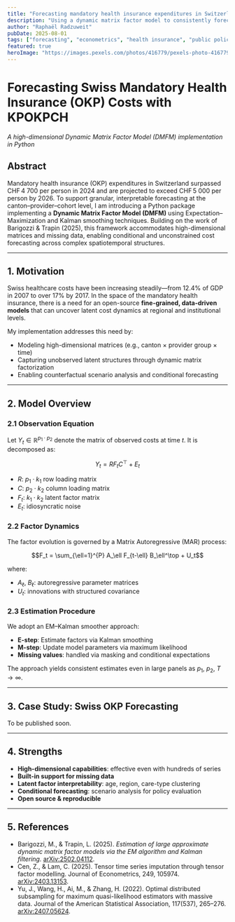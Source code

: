 ```yaml
---
title: "Forecasting mandatory health insurance expenditures in Switzerland"
description: "Using a dynamic matrix factor model to consistently forecast the mandatory health insurance expenditures in Switzerland."
author: "Raphaël Radzuweit"
pubDate: 2025-08-01
tags: ["forecasting", "econometrics", "health insurance", "public policy"]
featured: true
heroImage: "https://images.pexels.com/photos/416779/pexels-photo-416779.jpeg"
---
```


# Forecasting Swiss Mandatory Health Insurance (OKP) Costs with KPOKPCH

*A high-dimensional Dynamic Matrix Factor Model (DMFM) implementation in Python*

## Abstract

Mandatory health insurance (OKP) expenditures in Switzerland surpassed CHF 4 700 per person in 2024 and are projected to exceed CHF 5 000 per person by 2026. To support granular, interpretable forecasting at the canton–provider–cohort level, I am introducing a Python package implementing a **Dynamic Matrix Factor Model (DMFM)** using Expectation–Maximization and Kalman smoothing techniques. Building on the work of Barigozzi & Trapin (2025), this framework accommodates high-dimensional matrices and missing data, enabling conditional and unconstrained cost forecasting across complex spatiotemporal structures.

---

## 1. Motivation

Swiss healthcare costs have been increasing steadily—from 12.4% of GDP in 2007 to over 17% by 2017. In the space of the mandatory health insurance, there is a need for an open-source **fine-grained, data-driven models** that can uncover latent cost dynamics at regional and institutional levels.

My implementation addresses this need by:
- Modeling high-dimensional matrices (e.g., canton × provider group × time)
- Capturing unobserved latent structures through dynamic matrix factorization
- Enabling counterfactual scenario analysis and conditional forecasting

---

## 2. Model Overview

### 2.1 Observation Equation

Let $Y_t \in \mathbb{R}^{p_1 \cdot p_2}$ denote the matrix of observed costs at time $t$. It is decomposed as:

$$Y_t = R F_t C^\top + E_t$$

- $R$: $p_1 \cdot k_1$ row loading matrix  
- $C$: $p_2 \cdot k_2$ column loading matrix  
- $F_t$: $k_1 \cdot k_2$ latent factor matrix  
- $E_t$: idiosyncratic noise

### 2.2 Factor Dynamics

The factor evolution is governed by a Matrix Autoregressive (MAR) process:

$$F_t = \sum_{\ell=1}^{P} A_\ell F_{t-\ell} B_\ell^\top + U_t$$

where:
- $A_\ell$, $B_\ell$: autoregressive parameter matrices  
- $U_t$: innovations with structured covariance

### 2.3 Estimation Procedure

We adopt an EM–Kalman smoother approach:
- **E-step**: Estimate factors via Kalman smoothing  
- **M-step**: Update model parameters via maximum likelihood  
- **Missing values**: handled via masking and conditional expectations

The approach yields consistent estimates even in large panels as $p_1$, $p_2$, $T \to \infty$.

---

## 3. Case Study: Swiss OKP Forecasting
To be published soon.

---

## 4. Strengths

- **High-dimensional capabilities**: effective even with hundreds of series
- **Built-in support for missing data**
- **Latent factor interpretability**: age, region, care-type clustering
- **Conditional forecasting**: scenario analysis for policy evaluation
- **Open source & reproducible**

---

## 5. References

- Barigozzi, M., & Trapin, L. (2025). *Estimation of large approximate dynamic matrix factor models via the EM algorithm and Kalman filtering.* [arXiv:2502.04112](https://arxiv.org/abs/2502.04112).
- Cen, Z., & Lam, C. (2025). Tensor time series imputation through tensor factor modelling. Journal of Econometrics, 249, 105974. [arXiv:2403.13153](https://arxiv.org/abs/2403.13153).
- Yu, J., Wang, H., Ai, M., & Zhang, H. (2022). Optimal distributed subsampling for maximum quasi-likelihood estimators with massive data. Journal of the American Statistical Association, 117(537), 265–276. [arXiv:2407.05624](https://arxiv.org/abs/2407.05624).
